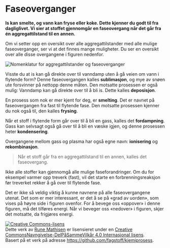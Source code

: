 Faseoverganger
==============
**Is kan smelte, og vann kan fryse eller koke. Dette kjenner du godt til fra dagliglivet. Vi sier at stoffet gjennomgår en faseovergang når det går fra én aggregattilstand til en annen.**

Om vi setter opp en oversikt over alle aggregattilstander med alle mulige faseoverganger, ser vi at det finnes mange muligheter. Du ser en oversikt over alle disse overgangene i figuren nedenfor.

![Nomenklatur for aggregattilstander og faseoverganger](https://upload.wikimedia.org/wikipedia/commons/thumb/b/b1/Nomenklatur_for_aggregattilstander_og_faseoverganger.png/483px-Nomenklatur_for_aggregattilstander_og_faseoverganger.png)

Visste du at is kan gå direkte over til vanndamp uten å gå veien om vann i flytende form? Denne faseovergangen kalles **sublimasjon**, og mye av snøen ute forsvinner på nettopp denne måten. Den motsatte prosessen er også mulig: Vanndamp kan gå direkte over til å bli is. Dette kalles **deposisjon**.

En prosess som nok er mer kjent for deg, er **smelting**. Det er navnet på faseovergangen fra fast til flytende fase. Den motsatte prosessen kjenner du nok også til, den kalles **frysing**.

Når et stoff i flytende form går over til å bli en gass, kalles det **fordampning**. Gass kan selvsagt også gå over til å bli en væske igjen, og denne prosessen heter **kondensering**.

Overgangene mellom gass og plasma har også egne navn: **ionisering** og **rekombinasjon**.

>Når et stoff går fra en aggregattilstand til en annen, kalles det faseovergang.

Ikke alle stoffer kan gjennomgå alle mulige faseforandringer. Om du for eksempel varmer opp treverk (fast), vil det starte en forbrenningsreaksjon før treverket rekker å gå over til flytende fase.

Det er ikke så veldig viktig å kunne navnene på alle faseovergangene utenat. Det som er mer interessant, er det å se på «grad av uorden», som vises på høyre side i figuren ovenfor. For å bevege oss «oppover» i denne figuren, må det tilføres energi. Når vi beveger oss «nedover» i figuren, skjer det motsatte, da frigjøres energi.

<a rel="license" href="http://creativecommons.org/licenses/by-sa/4.0/"><img alt="Creative Commons-lisens" style="border-width:0" src="https://i.creativecommons.org/l/by-sa/4.0/88x31.png" /></a><br />Dette verk av <a xmlns:cc="http://creativecommons.org/ns#" href="http://runemathisen.com/" property="cc:attributionName" rel="cc:attributionURL">Rune Mathisen</a> er lisensieret under en <a rel="license" href="http://creativecommons.org/licenses/by-sa/4.0/">Creative CommonsNavngivelse-DelPåSammeVilkår 4.0 Internasjonal lisens</a>.<br />Basert på et verk på adresse <a xmlns:dct="http://purl.org/dc/terms/" href="https://github.com/fagstoff/kjemiprosess" rel="dct:source">https://github.com/fagstoff/kjemiprosess</a>.